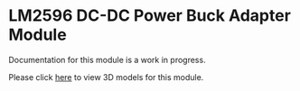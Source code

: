 # LM2596 DC-DC Power Buck Adapter Module
Documentation for this module is a work in progress.

Please click [here](models) to view 3D models for this module.
